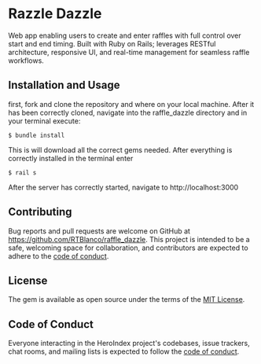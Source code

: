 # Razzle Dazzle
Web app enabling users to create and enter raffles with full control over start and end timing. Built with Ruby on Rails; leverages RESTful architecture, responsive UI, and real-time management for seamless raffle workflows.

## Installation and Usage
first, fork and clone the repository and where on your local machine. After it has been correctly cloned, navigate into the raffle_dazzle directory and in your terminal execute:

    $ bundle install 

This is will download all the correct gems needed. After everything is correctly installed in  the terminal enter 
  
    $ rail s 
  
After the server has correctly started, navigate to http://localhost:3000

## Contributing

Bug reports and pull requests are welcome on GitHub at https://github.com/RTBlanco/raffle_dazzle. This project is intended to be a safe, welcoming space for collaboration, and contributors are expected to adhere to the [code of conduct](https://github.com/RTBlanco/raffle_dazzle/blob/main/CODE_OF_CONDUCT.md).


## License

The gem is available as open source under the terms of the [MIT License](https://opensource.org/licenses/MIT).

## Code of Conduct

Everyone interacting in the HeroIndex project's codebases, issue trackers, chat rooms, and mailing lists is expected to follow the [code of conduct](https://github.com/RTBlanco/raffle_dazzle/blob/main/CODE_OF_CONDUCT.md).
